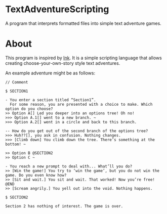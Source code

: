 # TextAdventureScripting
A program that interprets formatted files into simple text adventure games.

# About
This program is inspired by [Ink](https://www.inklestudios.com/ink/).
It is a simple scripting language that allows creating choose-your-own-story style text adventures.

An example adventure might be as follows:

    // Comment

    $ SECTION1

    - You enter a section titled “Section1”.
      For some reason, you are presented with a choice to make. Which option do you choose?
    >> Option A[] Led you deeper into an options tree! Oh no!
    >>> Option A.1[] went to a new branch. ~
    >>> Option A.2[] went in a circle and back to this branch.

    -- How do you get out of the second branch of the options tree?
    >>> Huh??[], you ask in confusion. Nothing changes.
    >>> [Climb down] You climb down the tree. There’s something at the bottom! ~

    >> Option B @SECTION2
    >> Option C ~ 

    - You reach a new prompt to deal with... What’ll you do?
    >> [Win the game!] You try to ‘win the game’, but you do not win the game. Do you even know how?
    >> [Sit and wait.] You sit and wait. That worked! Now you’re free! @END
    >> [Scream angrily.] You yell out into the void. Nothing happens.

    $ SECTION2

    Section 2 has nothing of interest. The game is over.
